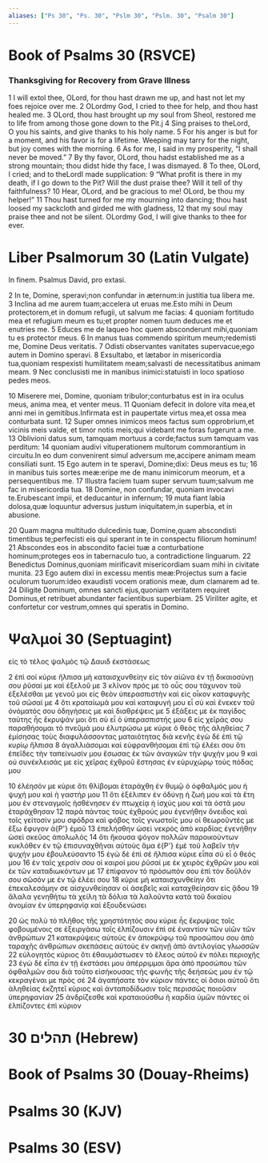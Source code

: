 ```yaml
---
aliases: ["Ps 30", "Ps. 30", "Pslm 30", "Pslm. 30", "Psalm 30"]
---
```



# Book of Psalms 30 (RSVCE)

### Thanksgiving for Recovery from Grave Illness
1 I will extol thee, OLord, for thou hast drawn me up, and hast not let my foes rejoice over me.
2 OLordmy God, I cried to thee for help, and thou hast healed me.
3 OLord, thou hast brought up my soul from Sheol, restored me to life from among those gone down to the Pit.j
4 Sing praises to theLord, O you his saints, and give thanks to his holy name.
5 For his anger is but for a moment, and his favor is for a lifetime. Weeping may tarry for the night, but joy comes with the morning.
6 As for me, I said in my prosperity, “I shall never be moved.”
7 By thy favor, OLord, thou hadst established me as a strong mountain; thou didst hide thy face, I was dismayed.
8 To thee, OLord, I cried; and to theLordI made supplication:
9 “What profit is there in my death, if I go down to the Pit? Will the dust praise thee? Will it tell of thy faithfulness?
10 Hear, OLord, and be gracious to me! OLord, be thou my helper!”
11 Thou hast turned for me my mourning into dancing; thou hast loosed my sackcloth and girded me with gladness,
12 that my soul may praise thee and not be silent. OLordmy God, I will give thanks to thee for ever.


# Liber Psalmorum 30 (Latin Vulgate)

 In finem. Psalmus David, pro extasi.

2 In te, Domine, speravi;non confundar in æternum:in justitia tua libera me.
3 Inclina ad me aurem tuam;accelera ut eruas me.Esto mihi in Deum protectorem,et in domum refugii, ut salvum me facias:
4 quoniam fortitudo mea et refugium meum es tu;et propter nomen tuum deduces me et enutries me.
5 Educes me de laqueo hoc quem absconderunt mihi,quoniam tu es protector meus.
6 In manus tuas commendo spiritum meum;redemisti me, Domine Deus veritatis.
7 Odisti observantes vanitates supervacue;ego autem in Domino speravi.
8 Exsultabo, et lætabor in misericordia tua,quoniam respexisti humilitatem meam;salvasti de necessitatibus animam meam.
9 Nec conclusisti me in manibus inimici:statuisti in loco spatioso pedes meos.

10 Miserere mei, Domine, quoniam tribulor;conturbatus est in ira oculus meus, anima mea, et venter meus.
11 Quoniam defecit in dolore vita mea,et anni mei in gemitibus.Infirmata est in paupertate virtus mea,et ossa mea conturbata sunt.
12 Super omnes inimicos meos factus sum opprobrium,et vicinis meis valde, et timor notis meis;qui videbant me foras fugerunt a me.
13 Oblivioni datus sum, tamquam mortuus a corde;factus sum tamquam vas perditum:
14 quoniam audivi vituperationem multorum commorantium in circuitu.In eo dum convenirent simul adversum me,accipere animam meam consiliati sunt.
15 Ego autem in te speravi, Domine;dixi: Deus meus es tu;
16 in manibus tuis sortes meæ:eripe me de manu inimicorum meorum, et a persequentibus me.
17 Illustra faciem tuam super servum tuum;salvum me fac in misericordia tua.
18 Domine, non confundar, quoniam invocavi te.Erubescant impii, et deducantur in infernum;
19 muta fiant labia dolosa,quæ loquuntur adversus justum iniquitatem,in superbia, et in abusione.

20 Quam magna multitudo dulcedinis tuæ, Domine,quam abscondisti timentibus te;perfecisti eis qui sperant in te in conspectu filiorum hominum!
21 Abscondes eos in abscondito faciei tuæ a conturbatione hominum;proteges eos in tabernaculo tuo, a contradictione linguarum.
22 Benedictus Dominus,quoniam mirificavit misericordiam suam mihi in civitate munita.
23 Ego autem dixi in excessu mentis meæ:Projectus sum a facie oculorum tuorum:ideo exaudisti vocem orationis meæ, dum clamarem ad te.
24 Diligite Dominum, omnes sancti ejus,quoniam veritatem requiret Dominus,et retribuet abundanter facientibus superbiam.
25 Viriliter agite, et confortetur cor vestrum,omnes qui speratis in Domino.


# Ψαλμοί 30 (Septuagint)

 εἰς τὸ τέλος ψαλμὸς τῷ Δαυιδ ἐκστάσεως

2 ἐπὶ σοί κύριε ἤλπισα μὴ καταισχυνθείην εἰς τὸν αἰῶνα ἐν τῇ δικαιοσύνῃ σου ῥῦσαί με καὶ ἐξελοῦ με
3 κλῖνον πρός με τὸ οὖς σου τάχυνον τοῦ ἐξελέσθαι με γενοῦ μοι εἰς θεὸν ὑπερασπιστὴν καὶ εἰς οἶκον καταφυγῆς τοῦ σῶσαί με
4 ὅτι κραταίωμά μου καὶ καταφυγή μου εἶ σὺ καὶ ἕνεκεν τοῦ ὀνόματός σου ὁδηγήσεις με καὶ διαθρέψεις με
5 ἐξάξεις με ἐκ παγίδος ταύτης ἧς ἔκρυψάν μοι ὅτι σὺ εἶ ὁ ὑπερασπιστής μου
6 εἰς χεῖράς σου παραθήσομαι τὸ πνεῦμά μου ἐλυτρώσω με κύριε ὁ θεὸς τῆς ἀληθείας
7 ἐμίσησας τοὺς διαφυλάσσοντας ματαιότητας διὰ κενῆς ἐγὼ δὲ ἐπὶ τῷ κυρίῳ ἤλπισα
8 ἀγαλλιάσομαι καὶ εὐφρανθήσομαι ἐπὶ τῷ ἐλέει σου ὅτι ἐπεῖδες τὴν ταπείνωσίν μου ἔσωσας ἐκ τῶν ἀναγκῶν τὴν ψυχήν μου
9 καὶ οὐ συνέκλεισάς με εἰς χεῖρας ἐχθροῦ ἔστησας ἐν εὐρυχώρῳ τοὺς πόδας μου

10 ἐλέησόν με κύριε ὅτι θλίβομαι ἐταράχθη ἐν θυμῷ ὁ ὀφθαλμός μου ἡ ψυχή μου καὶ ἡ γαστήρ μου
11 ὅτι ἐξέλιπεν ἐν ὀδύνῃ ἡ ζωή μου καὶ τὰ ἔτη μου ἐν στεναγμοῖς ἠσθένησεν ἐν πτωχείᾳ ἡ ἰσχύς μου καὶ τὰ ὀστᾶ μου ἐταράχθησαν
12 παρὰ πάντας τοὺς ἐχθρούς μου ἐγενήθην ὄνειδος καὶ τοῖς γείτοσίν μου σφόδρα καὶ φόβος τοῖς γνωστοῖς μου οἱ θεωροῦντές με ἔξω ἔφυγον ἀ{P'} ἐμοῦ
13 ἐπελήσθην ὡσεὶ νεκρὸς ἀπὸ καρδίας ἐγενήθην ὡσεὶ σκεῦος ἀπολωλός
14 ὅτι ἤκουσα ψόγον πολλῶν παροικούντων κυκλόθεν ἐν τῷ ἐπισυναχθῆναι αὐτοὺς ἅμα ἐ{P'} ἐμὲ τοῦ λαβεῖν τὴν ψυχήν μου ἐβουλεύσαντο
15 ἐγὼ δὲ ἐπὶ σὲ ἤλπισα κύριε εἶπα σὺ εἶ ὁ θεός μου
16 ἐν ταῖς χερσίν σου οἱ καιροί μου ῥῦσαί με ἐκ χειρὸς ἐχθρῶν μου καὶ ἐκ τῶν καταδιωκόντων με
17 ἐπίφανον τὸ πρόσωπόν σου ἐπὶ τὸν δοῦλόν σου σῶσόν με ἐν τῷ ἐλέει σου
18 κύριε μὴ καταισχυνθείην ὅτι ἐπεκαλεσάμην σε αἰσχυνθείησαν οἱ ἀσεβεῖς καὶ καταχθείησαν εἰς ᾅδου
19 ἄλαλα γενηθήτω τὰ χείλη τὰ δόλια τὰ λαλοῦντα κατὰ τοῦ δικαίου ἀνομίαν ἐν ὑπερηφανίᾳ καὶ ἐξουδενώσει

20 ὡς πολὺ τὸ πλῆθος τῆς χρηστότητός σου κύριε ἧς ἔκρυψας τοῖς φοβουμένοις σε ἐξειργάσω τοῖς ἐλπίζουσιν ἐπὶ σὲ ἐναντίον τῶν υἱῶν τῶν ἀνθρώπων
21 κατακρύψεις αὐτοὺς ἐν ἀποκρύφῳ τοῦ προσώπου σου ἀπὸ ταραχῆς ἀνθρώπων σκεπάσεις αὐτοὺς ἐν σκηνῇ ἀπὸ ἀντιλογίας γλωσσῶν
22 εὐλογητὸς κύριος ὅτι ἐθαυμάστωσεν τὸ ἔλεος αὐτοῦ ἐν πόλει περιοχῆς
23 ἐγὼ δὲ εἶπα ἐν τῇ ἐκστάσει μου ἀπέρριμμαι ἄρα ἀπὸ προσώπου τῶν ὀφθαλμῶν σου διὰ τοῦτο εἰσήκουσας τῆς φωνῆς τῆς δεήσεώς μου ἐν τῷ κεκραγέναι με πρὸς σέ
24 ἀγαπήσατε τὸν κύριον πάντες οἱ ὅσιοι αὐτοῦ ὅτι ἀληθείας ἐκζητεῖ κύριος καὶ ἀνταποδίδωσιν τοῖς περισσῶς ποιοῦσιν ὑπερηφανίαν
25 ἀνδρίζεσθε καὶ κραταιούσθω ἡ καρδία ὑμῶν πάντες οἱ ἐλπίζοντες ἐπὶ κύριον


# 30 תהלים (Hebrew)


# Book of Psalms 30 (Douay-Rheims)


# Psalms 30 (KJV)


# Psalms 30 (ESV)

